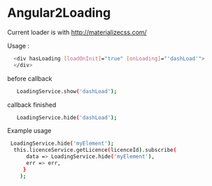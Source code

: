 # Angular2Loading

Current loader is with http://materializecss.com/

Usage :
```sh
  <div hasLoading [loadOnInit]="true" [onLoading]="'dashLoad'">
  </div>
```
  
  before callback 
```sh
   LoadingService.show('dashLoad');  
```
     
     
   callback finished
```sh
   LoadingService.hide('dashLoad');
```

Example usage
```sh
 LoadingService.hide('myElement');
  this.licenceService.getLicence(licenceId).subscribe(
      data => LoadingService.hide('myElement'),
      err => err,
     }
    );
```
